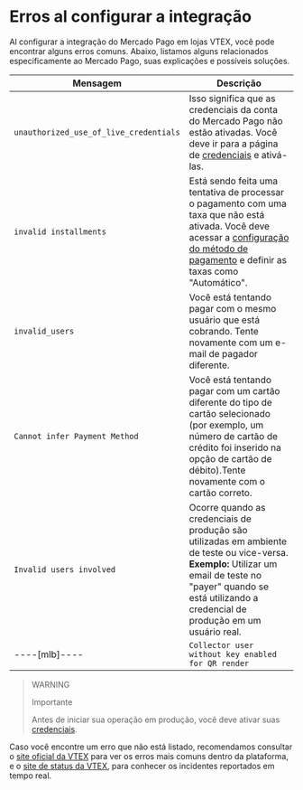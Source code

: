 # Erros al configurar a integração

Al configurar a integração do Mercado Pago em lojas VTEX, você pode encontrar alguns erros comuns. Abaixo, listamos alguns relacionados especificamente ao Mercado Pago, suas explicações e possíveis soluções.

| Mensagem | Descrição |
| --- | --- |
|`unauthorized_use_of_live_credentials`|Isso significa que as credenciais da conta do Mercado Pago não estão ativadas. Você deve ir para a página de [credenciais](/developers/pt/docs/vtex/additional-content/your-integrations/credentials) e ativá-las.|
|`invalid installments`|Está sendo feita uma tentativa de processar o pagamento com uma taxa que não está ativada. Você deve acessar a [configuração do método de pagamento](https://help.vtex.com/pt/tutorial/condicoes-de-pagamento--tutorials_455#parcelado-sem-juros) e definir as taxas como "Automático".|
|`invalid_users`|Você está tentando pagar com o mesmo usuário que está cobrando. Tente novamente com um e-mail de pagador diferente.|
|`Cannot infer Payment Method`|Você está tentando pagar com um cartão diferente do tipo de cartão selecionado (por exemplo, um número de cartão de crédito foi inserido na opção de cartão de débito).Tente novamente com o cartão correto. |
|`Invalid users involved`|Ocorre quando as credenciais de produção são utilizadas em ambiente de teste ou vice-versa. <br> **Exemplo:** Utilizar um email de teste no "payer" quando se está utilizando a credencial de produção em um usuário real.|
----[mlb]----|`Collector user without key enabled for QR render`|Ocorre quando o seller ainda não realizou a criação de uma chave **Pix** junto a conta Mercado Pago.|------------

> WARNING
>
> Importante
>
> Antes de iniciar sua operação em produção, você deve ativar suas [credenciais](/developers/pt/docs/vtex/additional-content/your-integrations/credentials).

Caso você encontre um erro que não está listado, recomendamos consultar o [site oficial da VTEX](https://help.vtex.com/) para ver os erros mais comuns dentro da plataforma, e o [site de status da VTEX](https://status.vtex.com/), para conhecer os incidentes reportados em tempo real.
